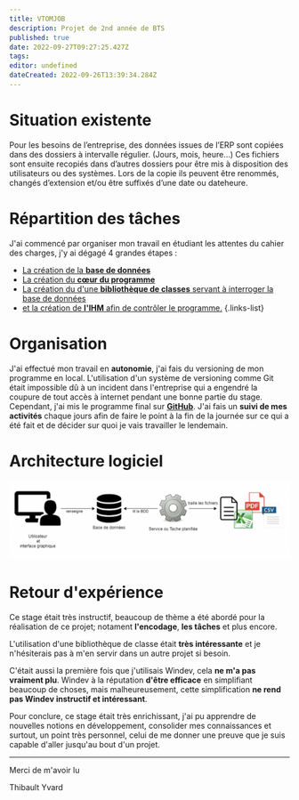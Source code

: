 ```yaml
---
title: VTOMJOB
description: Projet de 2nd année de BTS
published: true
date: 2022-09-27T09:27:25.427Z
tags: 
editor: undefined
dateCreated: 2022-09-26T13:39:34.284Z
---
```


# Situation existente

Pour les besoins de l’entreprise, des données issues de l’ERP sont copiées dans des dossiers à intervalle régulier. (Jours, mois, heure…) Ces fichiers sont ensuite recopiés dans d’autres dossiers pour être mis à disposition des utilisateurs ou des systèmes. Lors de la copie ils peuvent être renommés, changés d’extension et/ou être suffixés d’une date ou dateheure.

# Répartition des tâches

J'ai commencé par organiser mon travail en étudiant les attentes du cahier des charges, j'y ai dégagé 4 grandes étapes :

- [La création de la **base de données**](/professionals-projects/vtomjob/database)
- [La création du **cœur du programme**](/professionals-projects/vtomjob/core)
- [La création du d'une **bibliothèque de classes** servant à interroger la base de données ](/professionals-projects/vtomjob/core)
- [et la création de **l'IHM** afin de contrôler le programme.](/professionals-projects/vtomjob/ihm)
{.links-list}

# Organisation

J'ai effectué mon travail en **autonomie**, j'ai fais du versioning de mon programme en local. L'utilisation d'un système de versioning comme Git était impossible dû à un incident dans l'entreprise qui a engendré la coupure de tout accès à internet pendant une bonne partie du stage. Cependant, j'ai mis le programme final sur **[GitHub](https://github.com/Thibault53/VTOMJOB)**. J'ai fais un **suivi de mes activités** chaque jours afin de faire le point à la fin de la journée sur ce qui a été fait et de décider sur quoi je vais travailler le lendemain.

# Architecture logiciel

![architecture vtomjob.png](/img/vtomjob/architecture%20vtomjob.png)






# Retour d'expérience

Ce stage était très instructif, beaucoup de thème a été abordé pour la réalisation de ce projet; notament **l'encodage**, **les tâches** et plus encore.

L'utilisation d'une bibliothèque de classe était **très intéressante** et je n'hésiterais pas à m'en servir dans un autre projet si besoin.

C'était aussi la première fois que j'utilisais Windev, cela **ne m'a pas vraiment plu**. Windev à la réputation **d'être efficace** en simplifiant beaucoup de choses, mais malheureusement, cette simplification **ne rend pas Windev instructif et intéressant**.

Pour conclure, ce stage était très enrichissant, j'ai pu apprendre de nouvelles notions en développement, consolider mes connaissances et surtout, un point très personnel, celui de me donner une preuve que je suis capable d'aller jusqu'au bout d'un projet.

---

Merci de m'avoir lu

Thibault Yvard